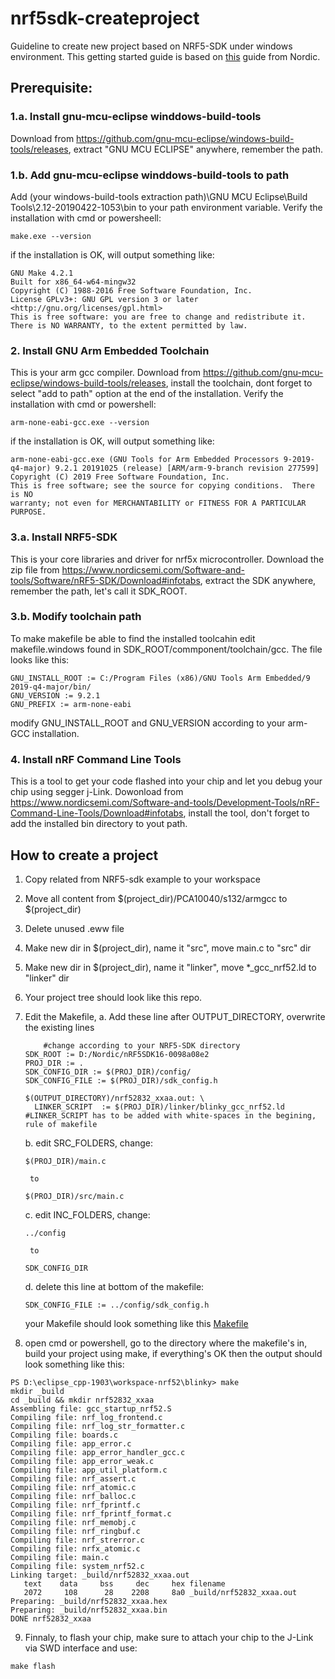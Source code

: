 # nrf5sdk-createproject
Guideline to create new project based on NRF5-SDK under windows environment. This getting started guide is based on [this](https://devzone.nordicsemi.com/nordic/nordic-blog/b/blog/posts/development-with-gcc-and-eclipse) guide from Nordic.

## Prerequisite:
### 1.a. Install gnu-mcu-eclipse winddows-build-tools
Download from https://github.com/gnu-mcu-eclipse/windows-build-tools/releases, extract "GNU MCU ECLIPSE" anywhere, remember the path. 
### 1.b.  Add gnu-mcu-eclipse winddows-build-tools to path
Add (your windows-build-tools extraction path)\GNU MCU Eclipse\Build Tools\2.12-20190422-1053\bin to your path environment variable. 
Verify the installation with cmd or powersheell: 
```
make.exe --version 
```
if the installation is OK, will output something like: 
```
GNU Make 4.2.1
Built for x86_64-w64-mingw32
Copyright (C) 1988-2016 Free Software Foundation, Inc.
License GPLv3+: GNU GPL version 3 or later <http://gnu.org/licenses/gpl.html>
This is free software: you are free to change and redistribute it.
There is NO WARRANTY, to the extent permitted by law.
```

### 2. Install GNU Arm Embedded Toolchain
This is your arm gcc compiler. Download from https://github.com/gnu-mcu-eclipse/windows-build-tools/releases, install the toolchain, dont forget to select "add to path" option at the end of the installation. Verify the installation with cmd or powershell: 
 ```
 arm-none-eabi-gcc.exe --version
 ```
 if the installation is OK, will output something like: 
 ```
 arm-none-eabi-gcc.exe (GNU Tools for Arm Embedded Processors 9-2019-q4-major) 9.2.1 20191025 (release) [ARM/arm-9-branch revision 277599]
Copyright (C) 2019 Free Software Foundation, Inc.
This is free software; see the source for copying conditions.  There is NO
warranty; not even for MERCHANTABILITY or FITNESS FOR A PARTICULAR PURPOSE.
 ```
 
 ### 3.a. Install NRF5-SDK
This is your core libraries and driver for nrf5x microcontroller. Download the zip file from https://www.nordicsemi.com/Software-and-tools/Software/nRF5-SDK/Download#infotabs, extract the SDK anywhere, remember the path, let's call it SDK_ROOT. 
 
 ### 3.b. Modify toolchain path
 To make makefile be able to find the installed toolcahin edit makefile.windows found in SDK_ROOT/commponent/toolchain/gcc. The file looks like this:
 ```
GNU_INSTALL_ROOT := C:/Program Files (x86)/GNU Tools Arm Embedded/9 2019-q4-major/bin/
GNU_VERSION := 9.2.1
GNU_PREFIX := arm-none-eabi
 ```
 modify GNU_INSTALL_ROOT and GNU_VERSION according to your arm-GCC installation.
 
 ### 4. Install nRF Command Line Tools
 This is a tool to get your code flashed into your chip and let you debug your chip using segger j-Link. Dowonload from
 https://www.nordicsemi.com/Software-and-tools/Development-Tools/nRF-Command-Line-Tools/Download#infotabs, install the tool, don't forget to add the installed bin directory to yout path.
 
## How to create a project
1. Copy related from NRF5-sdk example to your workspace
2. Move all content from $(project_dir)/PCA10040/s132/armgcc to $(project_dir)
3. Delete unused .eww file 
4. Make new dir in $(project_dir), name it "src", move main.c to "src" dir
5. Make new dir in $(project_dir), name it "linker", move *_gcc_nrf52.ld to "linker" dir
6. Your project tree should look like this repo.
7. Edit the Makefile, 
	a. Add these line after OUTPUT_DIRECTORY, overwrite the existing lines
    ```
    	#change according to your NRF5-SDK directory 
	SDK_ROOT := D:/Nordic/nRF5SDK16-0098a08e2
	PROJ_DIR := .
	SDK_CONFIG_DIR := $(PROJ_DIR)/config/
	SDK_CONFIG_FILE := $(PROJ_DIR)/sdk_config.h

	$(OUTPUT_DIRECTORY)/nrf52832_xxaa.out: \
  	  LINKER_SCRIPT  := $(PROJ_DIR)/linker/blinky_gcc_nrf52.ld
	#LINKER_SCRIPT has to be added with white-spaces in the begining, rule of makefile
    ```

	b. edit SRC_FOLDERS, change:
	```
	$(PROJ_DIR)/main.c
	```
		to
	```
	$(PROJ_DIR)/src/main.c
	```
	c. edit INC_FOLDERS, change: 
	```
	../config 
	```
		to
	```
	SDK_CONFIG_DIR
	```
	d. delete this line at bottom of the makefile:
	```
	SDK_CONFIG_FILE := ../config/sdk_config.h
	```
	your Makefile should look something like this [Makefile](https://github.com/luqmanhakimpens/nrf5sdk-createproject/blob/master/Makefile)

8. open cmd or powershell, go to the directory where the makefile's in, build your project using  make, if everything's OK then the output should look something like this:
```
PS D:\eclipse_cpp-1903\workspace-nrf52\blinky> make
mkdir _build
cd _build && mkdir nrf52832_xxaa
Assembling file: gcc_startup_nrf52.S
Compiling file: nrf_log_frontend.c
Compiling file: nrf_log_str_formatter.c
Compiling file: boards.c
Compiling file: app_error.c
Compiling file: app_error_handler_gcc.c
Compiling file: app_error_weak.c
Compiling file: app_util_platform.c
Compiling file: nrf_assert.c
Compiling file: nrf_atomic.c
Compiling file: nrf_balloc.c
Compiling file: nrf_fprintf.c
Compiling file: nrf_fprintf_format.c
Compiling file: nrf_memobj.c
Compiling file: nrf_ringbuf.c
Compiling file: nrf_strerror.c
Compiling file: nrfx_atomic.c
Compiling file: main.c
Compiling file: system_nrf52.c
Linking target: _build/nrf52832_xxaa.out
   text    data     bss     dec     hex filename
   2072     108      28    2208     8a0 _build/nrf52832_xxaa.out
Preparing: _build/nrf52832_xxaa.hex
Preparing: _build/nrf52832_xxaa.bin
DONE nrf52832_xxaa
```
9. Finnaly, to flash your chip, make sure to attach your chip to the J-Link via SWD interface and use:
```
make flash
```
